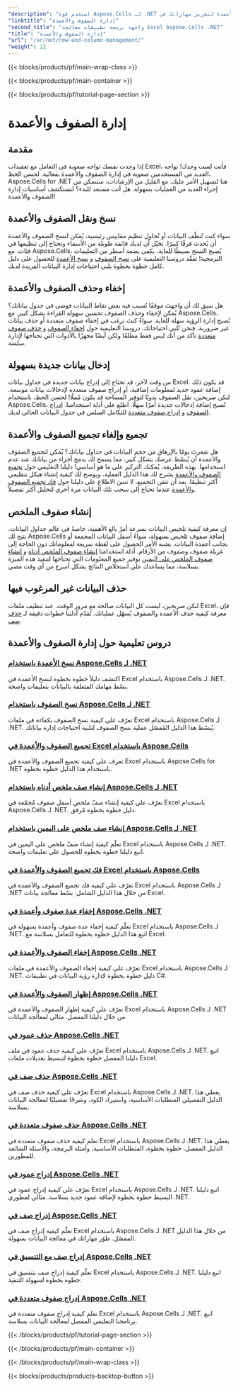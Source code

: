 ```yaml
---
"description": "استخدم قوة Aspose.Cells لـ .NET من خلال دروسنا التعليمية الشاملة حول إدارة الصفوف والأعمدة لتعزيز مهاراتك في Excel بسهولة."
"linktitle": "إدارة الصفوف والأعمدة"
"second_title": "واجهة برمجة تطبيقات معالجة Excel Aspose.Cells .NET"
"title": "إدارة الصفوف والأعمدة"
"url": "/ar/net/row-and-column-management/"
"weight": 22
---
```


{{< blocks/products/pf/main-wrap-class >}}

{{< blocks/products/pf/main-container >}}

{{< blocks/products/pf/tutorial-page-section >}}

# إدارة الصفوف والأعمدة

## مقدمة

إذا وجدت نفسك تواجه صعوبة في التعامل مع تعقيدات Excel، فأنت لست وحدك! يواجه العديد من المستخدمين صعوبة في إدارة الصفوف والأعمدة بفعالية. لحسن الحظ، Aspose.Cells for .NET هنا لتسهيل الأمر عليك. مع القليل من الإرشادات، ستتمكن من إجراء العديد من العمليات بسهولة. هل أنت مستعد للبدء؟ لنستكشف أساسيات إدارة الصفوف والأعمدة!

## نسخ ونقل الصفوف والأعمدة

سواء كنت تُنظّف البيانات أو تُحاول تنظيم مقاييس رئيسية، يُمكن لنسخ الصفوف والأعمدة أن يُحدث فرقًا كبيرًا. تخيّل أن لديك قائمة طويلة من الأسماء وتحتاج إلى تنظيمها في فئات. مع Aspose.Cells، يُصبح النسخ بسيطًا للغاية، يكفي بضعة أسطر من التعليمات البرمجية! تفقّد دروسنا التعليمية على [نسخ الصفوف](./copying-rows/) و [نسخ الأعمدة](./copying-columns/) للحصول على دليل كامل خطوة بخطوة يلبي احتياجات إدارة البيانات الفريدة لديك.

## إخفاء وحذف الصفوف والأعمدة

هل سبق لك أن واجهتَ موقفًا تُسبب فيه بعض نقاط البيانات فوضى في جدول بياناتك؟ يُمكن لإخفاء وحذف الصفوف تحسين سهولة القراءة بشكل كبير. مع Aspose.Cells، تُصبح إدارة الرؤية سهلة للغاية. سواءً كنتَ ترغب في إخفاء صفوف متعددة أو حذف بيانات غير ضرورية، فنحن نُلبي احتياجاتك. دروسنا التعليمية حول [إخفاء الصفوف](./hide-rows-columns-aspose-cells/) و [حذف صفوف متعددة](./delete-multiple-rows-aspose-cells/) تأكد من أنك ليس فقط مطلعًا ولكن أيضًا مجهزًا بالأدوات التي تحتاجها لإدارة سلسة.

## إدخال بيانات جديدة بسهولة

من وقت لآخر، قد تحتاج إلى إدراج بيانات جديدة في جداول بيانات Excel. قد يكون ذلك إضافة عمود جديد لمعلومات إضافية، أو إدراج صفوف متعددة لإدخالات بيانات موسعة. لنكن صريحين، نقل الصفوف يدويًا لتوفير المساحة قد يكون مُملًا! لحسن الحظ، باستخدام Aspose.Cells، تُصبح إضافة إدخالات جديدة أمرًا سهلًا. اطلع على أدلة استخدامنا. [إدراج الصفوف](./insert-row-aspose-cells/) و [إدراج صفوف متعددة](./insert-multiple-rows-aspose-cells/) للتكامل السلس في جدول البيانات الحالي لديك.

## تجميع وإلغاء تجميع الصفوف والأعمدة

هل شعرتَ يومًا بالإرهاق من حجم البيانات في جداول بياناتك؟ يُمكن لتجميع الصفوف والأعمدة أن يُبسّط عرضك بشكل كبير، مما يسمح لك بدمج أجزاء من بياناتك عند عدم استخدامها. بهذه الطريقة، يُمكنك التركيز على ما هو أساسي! دليلنا التعليمي حول [تجميع الصفوف والأعمدة](./grouping-rows-and-columns/) يشرح لك هذا الدليل العملية، ويوضح لك كيفية إنشاء هيكل تنظيمي أكثر تنظيمًا. بعد أن تتقن التجميع، لا تنسَ الاطلاع على دليلنا حول [فك تجميع الصفوف والأعمدة](./ungrouping-rows-and-columns/) عندما تحتاج إلى سحب تلك البيانات مرة أخرى لتحليل أكثر تفصيلاً.

## إنشاء صفوف الملخص

إن معرفة كيفية تلخيص البيانات بسرعة أمرٌ بالغ الأهمية، خاصةً في عالم جداول البيانات. يتيح لك Aspose.Cells إضافة صفوف تلخيص بسهولة، سواءً أسفل البيانات المجمعة أو بجانب أعمدة البيانات. يشبه الأمر الحصول على لقطة سريعة لمعلوماتك دون الحاجة إلى غربلة صفوف وصفوف من الأرقام. أدلة استخدامنا [إنشاء صفوف الملخص أدناه](./summary-row-below/) و [إنشاء صفوف الملخص على اليمين](./summary-row-right/) توفير جميع المعلومات التي تحتاجها لتنفيذ هذه الميزة بسلاسة، مما يساعدك على استخلاص النتائج بشكل أسرع من أي وقت مضى.

## حذف البيانات غير المرغوب فيها

لنكن صريحين، ليست كل البيانات صالحة مع مرور الوقت. عند تنظيف ملفات Excel، فإن معرفة كيفية حذف الأعمدة والصفوف يُسهّل عملياتك. تُقدّم أدلتنا خطوات دقيقة لـ [حذف صف](./delete-row-aspose-cells/).

## دروس تعليمية حول إدارة الصفوف والأعمدة
### [نسخ الأعمدة باستخدام Aspose.Cells لـ .NET](./copying-columns/)
اكتشف دليلاً خطوة بخطوة لنسخ الأعمدة في Excel باستخدام Aspose.Cells لـ .NET. بسّط مهامك المتعلقة بالبيانات بتعليمات واضحة.
### [نسخ الصفوف باستخدام Aspose.Cells لـ .NET](./copying-rows/)
تعرّف على كيفية نسخ الصفوف بكفاءة في ملفات Excel باستخدام Aspose.Cells لـ .NET. يُبسّط هذا الدليل المُفصّل عملية نسخ الصفوف لتلبية احتياجات إدارة بياناتك.
### [تجميع الصفوف والأعمدة في Excel باستخدام Aspose.Cells](./grouping-rows-and-columns/)
تعرف على كيفية تجميع الصفوف والأعمدة في Excel باستخدام Aspose.Cells for .NET باستخدام هذا الدليل خطوة بخطوة.
### [إنشاء صف ملخص أدناه باستخدام Aspose.Cells لـ .NET](./summary-row-below/)
تعرّف على كيفية إنشاء صفّ ملخص أسفل صفوف مُجمّعة في Excel باستخدام Aspose.Cells لـ .NET. دليل خطوة بخطوة مُرفق.
### [إنشاء صف ملخص على اليمين باستخدام Aspose.Cells لـ .NET](./summary-row-right/)
تعلّم كيفية إنشاء صفّ ملخص على اليمين في Excel باستخدام Aspose.Cells لـ .NET. اتبع دليلنا خطوة بخطوة للحصول على تعليمات واضحة.
### [فك تجميع الصفوف والأعمدة في Excel باستخدام Aspose.Cells](./ungrouping-rows-and-columns/)
تعرّف على كيفية فك تجميع الصفوف والأعمدة في Excel باستخدام Aspose.Cells لـ .NET من خلال هذا الدليل الشامل. بسّط معالجة بيانات Excel.
### [إخفاء عدة صفوف وأعمدة في Aspose.Cells .NET](./hide-multiple-rows-columns-aspose-cells/)
تعلّم كيفية إخفاء عدة صفوف وأعمدة بسهولة في Excel باستخدام Aspose.Cells لـ .NET. اتبع هذا الدليل خطوة بخطوة للتعامل بسلاسة مع Excel.
### [إخفاء الصفوف والأعمدة في Aspose.Cells .NET](./hide-rows-columns-aspose-cells/)
تعرّف على كيفية إخفاء الصفوف والأعمدة في ملفات Excel باستخدام Aspose.Cells لـ .NET. دليل خطوة بخطوة لإدارة رؤية البيانات في تطبيقات C#.
### [إظهار الصفوف والأعمدة في Aspose.Cells .NET](./unhide-rows-columns-aspose-cells/)
تعرّف على كيفية إظهار الصفوف والأعمدة في Excel باستخدام Aspose.Cells لـ .NET من خلال دليلنا المفصل. مثالي لمعالجة البيانات.
### [حذف عمود في Aspose.Cells .NET](./delete-column-aspose-cells/)
تعرّف على كيفية حذف عمود في ملف Excel باستخدام Aspose.Cells لـ .NET. اتبع دليلنا المفصل خطوة بخطوة لتبسيط تعديلات ملفات Excel.
### [حذف صف في Aspose.Cells .NET](./delete-row-aspose-cells/)
تعرّف على كيفية حذف صف في Excel باستخدام Aspose.Cells لـ .NET. يغطي هذا الدليل التفصيلي المتطلبات الأساسية، واستيراد الكود، وشرحًا تفصيليًا لمعالجة البيانات بسلاسة.
### [حذف صفوف متعددة في Aspose.Cells .NET](./delete-multiple-rows-aspose-cells/)
تعلم كيفية حذف صفوف متعددة في Excel باستخدام Aspose.Cells لـ .NET. يغطي هذا الدليل المفصل، خطوة بخطوة، المتطلبات الأساسية، وأمثلة البرمجة، والأسئلة الشائعة للمطورين.
### [إدراج عمود في Aspose.Cells .NET](./insert-column-aspose-cells/)
تعرّف على كيفية إدراج عمود في Excel باستخدام Aspose.Cells لـ .NET. اتبع دليلنا البسيط خطوة بخطوة لإضافة عمود جديد بسلاسة. مثالي لمطوري .NET.
### [إدراج صف في Aspose.Cells .NET](./insert-row-aspose-cells/)
تعلّم كيفية إدراج صف في Excel باستخدام Aspose.Cells لـ .NET من خلال هذا الدليل المفصّل. طوّر مهاراتك في معالجة البيانات بسهولة.
### [إدراج صف مع التنسيق في Aspose.Cells .NET](./insert-row-formatting-aspose-cells/)
تعلّم كيفية إدراج صف بتنسيق في Excel باستخدام Aspose.Cells لـ .NET. اتبع دليلنا خطوة بخطوة لسهولة التنفيذ.
### [إدراج صفوف متعددة في Aspose.Cells .NET](./insert-multiple-rows-aspose-cells/)
تعلم كيفية إدراج صفوف متعددة في Excel باستخدام Aspose.Cells لـ .NET. اتبع برنامجنا التعليمي المفصل لمعالجة البيانات بسلاسة.

{{< /blocks/products/pf/tutorial-page-section >}}

{{< /blocks/products/pf/main-container >}}

{{< /blocks/products/pf/main-wrap-class >}}

{{< blocks/products/products-backtop-button >}}